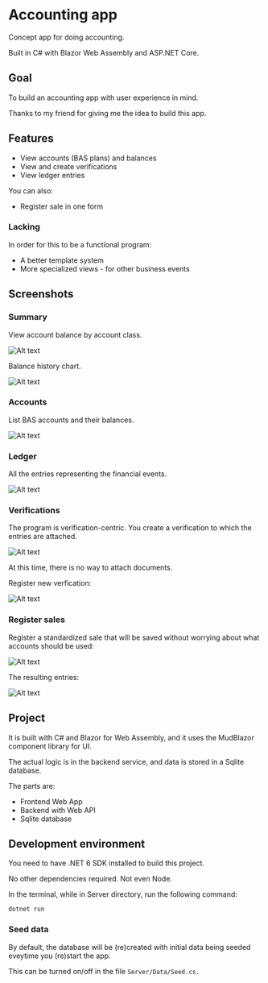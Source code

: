 # Accounting app

Concept app for doing accounting.

Built in C# with Blazor Web Assembly and ASP.NET Core.

## Goal

To build an accounting app with user experience in mind.

Thanks to my friend for giving me the idea to build this app.

## Features
* View accounts (BAS plans) and balances
* View and create verifications
* View ledger entries

You can also:
* Register sale in one form

### Lacking
In order for this to be a functional program:
* A better template system
* More specialized views - for other business events

## Screenshots

### Summary

View account balance by account class.

![Alt text](/Screenshots/Summary.png "Summary")

Balance history chart.

![Alt text](/Screenshots/Summary2.png "Summary")

### Accounts

List BAS accounts and their balances.

![Alt text](/Screenshots/Accounts.png "Accounts")

### Ledger

All the entries representing the financial events.

![Alt text](/Screenshots/Ledger.png "Ledger")

### Verifications

The program is verification-centric. You create a verification to which the entries are attached.

![Alt text](/Screenshots/Verifications.png "Verifications")

At this time, there is no way to attach documents.

Register new verfication:

![Alt text](/Screenshots/NewVerification.png "Register new verifications")

### Register sales

Register a standardized sale that will be saved without worrying about what accounts should be used:

![Alt text](/Screenshots/RegisterSale.png "Register sale")

The resulting entries:

![Alt text](/Screenshots/SalesEntries.png "Sales entries")

## Project

It is built with C# and Blazor for Web Assembly, and it uses the MudBlazor component library for UI.

The actual logic is in the backend service, and data is stored in a Sqlite database.

The parts are: 

* Frontend Web App
* Backend with Web API
* Sqlite database 

## Development environment

You need to have .NET 6 SDK installed to build this project.

No other dependencies required. Not even Node.

In the terminal, while in Server directory, run the following command:

```
dotnet run
```

### Seed data
By default, the database will be (re)created with initial data being seeded eveytime you (re)start the app. 

This can be turned on/off in the file ```Server/Data/Seed.cs.```
